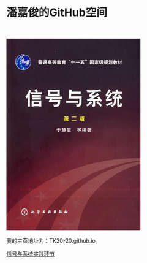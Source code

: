 <html>
<body>
<h1>潘嘉俊的GitHub空间</h1>
<br>
<p>
<p1><img src="signal.jpg" />
<p>
    我的主页地址为：TK20-20.github.io。</p1>

</p>

<p>
    <p1><a href="https://github.com/TK20-20/TK20-20.github.io/blob/master/python/pythoninstall.md">信号与系统实践环节</a></p1>
</p>

<p>
    <p1><a href="https://github.com/TK20-20/TK20-20.github.io/blob/main/%E5%9F%BA%E6%9C%AC%E7%A6%BB%E6%95%A3%E6%97%B6%E9%97%B4%E4%BF%A1%E5%8F%B7%20.py"></a></p1>
</p>

</body>
</html>
